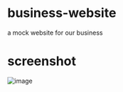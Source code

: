 # business-website
a mock website for our business
# screenshot
![image](https://user-images.githubusercontent.com/77795772/127124984-4a70016c-af6f-46ec-88ed-917ba4a549c6.png)
